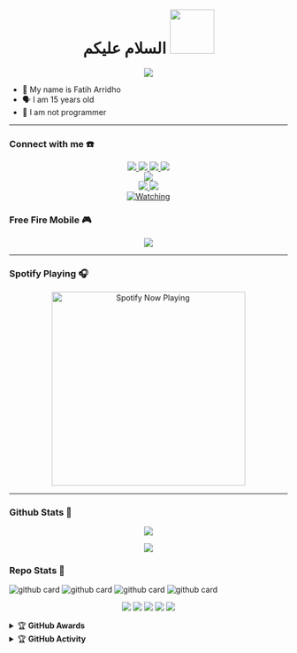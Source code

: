 


<h1 align="center">السلام عليكم <img src="https://user-images.githubusercontent.com/1303154/88677602-1635ba80-d120-11ea-84d8-d263ba5fc3c0.gif" width="80px" alt=""><br></h1>
<p align="center">
  <img src="https://c.tenor.com/owx4Hlt5V8kAAAAC/loli-cute.gif" />
</p>

<p align="center">

- 👼 My name is Fatih Arridho
- 🗣️ I am 15 years old 
- 🔭 I am not programmer

</p>

------
### Connect with me ☎️
<p align="center">
  <a href="https://instagram.com/fatiharridho"><img src="https://img.shields.io/badge/Instagram-E4405F?style=for-the-badge&logo=instagram&logoColor=white"/> 
  <a href="https://wa.me/message/PSH6TVWFFBQFL1"><img src="https://img.shields.io/badge/WhatsApp-25D366?style=for-the-badge&logo=whatsapp&logoColor=white" />
  <a href="https://www.facebook.com/fatih.arridho"><img src="https://img.shields.io/badge/Facebook-%234267B2.svg?&style=for-the-badge&logo=facebook&logoColor=white" />
  <a href="https://t.me/fatihid_ofc"><img src="https://img.shields.io/badge/Telegram-%230088cc.svg?&style=for-the-badge&logo=telegram&logoColor=white" /> <br>
  <a href="https://youtube.com/channel/UCD_w05gKF5F_5BNPABShNyQ"><img src="https://img.shields.io/badge/YouTube-zeeone ofc-ff0000?style=for-the-badge&logo=youtube&logoColor=ff0000&link=https://youtube.com/channel/UCD_w05gKF5F_5BNPABShNyQ" /><br>
  <a name=zeeoneofc&label=VIEWS&style=flat-square&color=orange" />
  <a href="https://github.com/zeeoneofc"><img src="https://img.shields.io/badge/-GitHub-black?style=flat-square&logo=github" /> 
  <a href="https://youtube.com/channel/UCD_w05gKF5F_5BNPABShNyQ"><img src="https://img.shields.io/youtube/channel/subscribers/UCD_w05gKF5F_5BNPABShNyQ?style=social" /> <br>
  <a href="https://komarev.com/ghpvc/?username=fatiharridho&color=blue&style=flat-square&label=Profile+Views"><img title="Watching" src="https://komarev.com/ghpvc/?username=fatiharridho&color=blue&style=flat-square&label=Profile+View"></a>
</p>

### Free Fire Mobile 🎮
<p align="center">
  <img src="https://wallpaperaccess.com/full/6381105.jpg" />
</p>

------

### Spotify Playing 🎧

<p align="center">
  <a href="https://open.spotify.com/user/hbv7yzic965h9y82w194av0cz" target="_blank"><img src="https://now-playing-on-spotify.vercel.app/api/spotify" alt="Spotify Now Playing" width="350"/></a>
</p>

------

### Github Stats 🚀

<p align="center"><a href="https://github.com/fatiharridho"><img src="https://github-readme-stats.vercel.app/api?username=fatiharridho&show_icons=true&theme=radical"></a></p>
<p align="center"><a href="https://github.com/fatiharridho"><img src="https://github-readme-stats.vercel.app/api/top-langs/?username=fatiharridho&theme=radical&layout=compact"></a></p> 

### Repo Stats 🔭
![github card](https://github-readme-stats.vercel.app/api/pin/?username=fatiharridho&repo=fatiharridho.github.io&theme=dark)
![github card](https://github-readme-stats.vercel.app/api/pin/?username=fatiharridho&repo=Alpha-userbot&theme=nightowl)
![github card](https://github-readme-stats.vercel.app/api/pin/?username=fatihsrridho&repo=Lord-Userbot&theme=dark)
![github card](https://github-readme-stats.vercel.app/api/pin/?username=fatiharridho&repo=zeeoneofc&theme=nightowl)


<p align="center">
    <img src="https://img.shields.io/badge/OS-Linux-blue?&logo=Linux" />
    <img src="https://img.shields.io/badge/OS-Windows-blue?&logo=Windows" />
    <img src="https://img.shields.io/badge/IDE-Xcode-blue?&logo=xcode" />
    <img src="https://img.shields.io/badge/Text%20Editor-Visual%20Studio%20Code-blue?&logo=visual%20studio%20code&logoColor=blue" />
    <img src="https://img.shields.io/badge/Sublime%20Text-gray?&logo=Sublime-Text" />
</p>
<details>
    <summary>&#127942 <b>GitHub Awards</b></summary><br/>

![Github Trophy](https://github-profile-trophy.vercel.app/?username=phaticusthiccy)

</details>

<details>
    <summary>&#127942 <b>GitHub Activity</b></summary><br/>

![Metrics](https://metrics.lecoq.io/fatiharridho?template=classic&repositories.forks=true&languages=1&languages.colors=github&languages.threshold=0%25&config.timezone=Asia%2FMakassar)

</details> 
